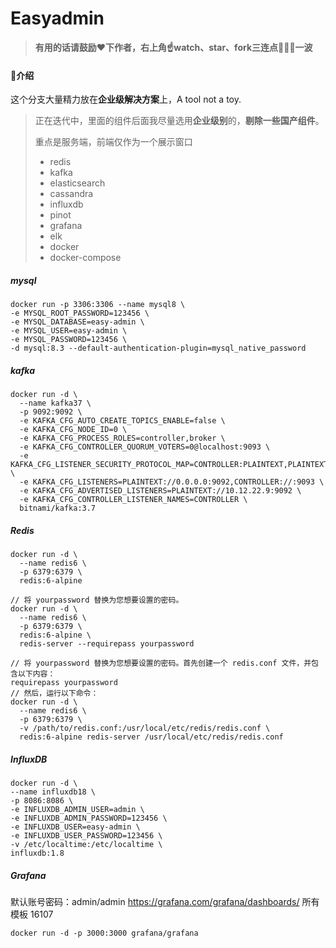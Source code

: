 # Easyadmin

> **有用的话请鼓励❤️下作者，右上角☝️watch、star、fork三连点🙏🙏🙏一波**

#### 🌵介绍

这个分支大量精力放在**企业级解决方案**上，A tool not a toy.
> 正在迭代中，里面的组件后面我尽量选用**企业级别**的，**剔除一些国产组件**。
>
> 重点是服务端，前端仅作为一个展示窗口
> - redis
> - kafka
> - elasticsearch
> - cassandra
> - influxdb
> - pinot
> - grafana
> - elk
> - docker
> - docker-compose

##### mysql

```shell
docker run -p 3306:3306 --name mysql8 \
-e MYSQL_ROOT_PASSWORD=123456 \
-e MYSQL_DATABASE=easy-admin \
-e MYSQL_USER=easy-admin \
-e MYSQL_PASSWORD=123456 \
-d mysql:8.3 --default-authentication-plugin=mysql_native_password
```

##### kafka

```shell
docker run -d \
  --name kafka37 \
  -p 9092:9092 \
  -e KAFKA_CFG_AUTO_CREATE_TOPICS_ENABLE=false \
  -e KAFKA_CFG_NODE_ID=0 \
  -e KAFKA_CFG_PROCESS_ROLES=controller,broker \
  -e KAFKA_CFG_CONTROLLER_QUORUM_VOTERS=0@localhost:9093 \
  -e KAFKA_CFG_LISTENER_SECURITY_PROTOCOL_MAP=CONTROLLER:PLAINTEXT,PLAINTEXT:PLAINTEXT \
  -e KAFKA_CFG_LISTENERS=PLAINTEXT://0.0.0.0:9092,CONTROLLER://:9093 \
  -e KAFKA_CFG_ADVERTISED_LISTENERS=PLAINTEXT://10.12.22.9:9092 \
  -e KAFKA_CFG_CONTROLLER_LISTENER_NAMES=CONTROLLER \
  bitnami/kafka:3.7
```

##### Redis

```shell
docker run -d \
  --name redis6 \
  -p 6379:6379 \
  redis:6-alpine

// 将 yourpassword 替换为您想要设置的密码。  
docker run -d \
  --name redis6 \
  -p 6379:6379 \
  redis:6-alpine \
  redis-server --requirepass yourpassword
  
// 将 yourpassword 替换为您想要设置的密码。首先创建一个 redis.conf 文件，并包含以下内容：
requirepass yourpassword
// 然后，运行以下命令：
docker run -d \
  --name redis6 \
  -p 6379:6379 \
  -v /path/to/redis.conf:/usr/local/etc/redis/redis.conf \
  redis:6-alpine redis-server /usr/local/etc/redis/redis.conf
```

##### InfluxDB

```shell
docker run -d \
--name influxdb18 \
-p 8086:8086 \
-e INFLUXDB_ADMIN_USER=admin \
-e INFLUXDB_ADMIN_PASSWORD=123456 \
-e INFLUXDB_USER=easy-admin \
-e INFLUXDB_USER_PASSWORD=123456 \
-v /etc/localtime:/etc/localtime \
influxdb:1.8
``` 

##### Grafana

默认账号密码：admin/admin
https://grafana.com/grafana/dashboards/ 所有模板
16107

```shell
docker run -d -p 3000:3000 grafana/grafana
```